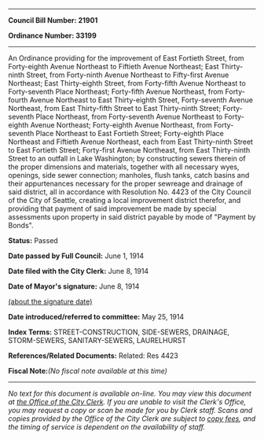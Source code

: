 

********

**Council Bill Number: 21901**
   
**Ordinance Number: 33199**
********

 An Ordinance providing for the improvement of East Fortieth Street, from Forty-eighth Avenue Northeast to Fiftieth Avenue Northeast; East Thirty-ninth Street, from Forty-ninth Avenue Northeast to Fifty-first Avenue Northeast; East Thirty-eighth Street, from Forty-fifth Avenue Northeast to Forty-seventh Place Northeast; Forty-fifth Avenue Northeast, from Forty-fourth Avenue Northeast to East Thirty-eighth Street, Forty-seventh Avenue Northeast, from East Thirty-fifth Street to East Thirty-ninth Street; Forty-seventh Place Northeast, from Forty-seventh Avenue Northeast to Forty-eighth Avenue Northeast; Forty-eighth Avenue Northeast, from Forty-seventh Place Northeast to East Fortieth Street; Forty-eighth Place Northeast and Fiftieth Avenue Northeast, each from East Thirty-ninth Street to East Fortieth Street; Forty-first Avenue Northeast, from East Thirty-ninth Street to an outfall in Lake Washington; by constructing sewers therein of the proper dimensions and materials,  together with all necessary wyes, openings, side sewer connection; manholes, flush tanks, catch basins and their appurtenances necessary for the proper sewreage and drainage of said district, all in accordance with Resolution No. 4423 of the City Council of the City of Seattle, creating a local improvement district therefor, and providing that payment of said improvement be made by special assessments upon property in said district payable by mode of "Payment by Bonds".

**Status:** Passed
   
**Date passed by Full Council:** June 1, 1914
   
**Date filed with the City Clerk:** June 8, 1914
   
**Date of Mayor's signature:** June 8, 1914
   
[(about the signature date)](/~public/approvaldate.htm)
   
   
   
**Date introduced/referred to committee:** May 25, 1914
   
   
**Index Terms:** STREET-CONSTRUCTION, SIDE-SEWERS, DRAINAGE, STORM-SEWERS, SANITARY-SEWERS, LAURELHURST

**References/Related Documents:** Related: Res 4423

**Fiscal Note:**_(No fiscal note available at this time)_
********

_No text for this document is available on-line. You may view this document at [the Office of the City Clerk](http://www.seattle.gov/leg/clerk/contactUs.htm). If you are unable to visit the Clerk's Office, you may request a copy or scan be made for you by Clerk staff. Scans and copies provided by the Office of the City Clerk are subject to [copy fees](http://clerk.seattle.gov/~public/clerkfees.htm), and the timing of service is dependent on the availability of staff._

